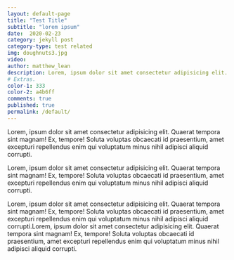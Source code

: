```yaml
---
layout: default-page
title: "Test Title"
subtitle: "lorem ipsum"
date:  2020-02-23
category: jekyll post 
category-type: test related
img: doughnuts3.jpg
video: 
author: matthew_lean
description: Lorem, ipsum dolor sit amet consectetur adipisicing elit. Quaerat tempora sint magnam! Ex, tempore! Soluta voluptas obcaecati id praesentium, amet excepturi repellendus enim qui voluptatum minus nihil adipisci aliquid corrupti.
# Extras.
color-1: 333
color-2: a4b6ff
comments: true
published: true
permalink: /default/
---
```


Lorem, ipsum dolor sit amet consectetur adipisicing elit. Quaerat tempora sint magnam! Ex, tempore! Soluta voluptas obcaecati id praesentium, amet excepturi repellendus enim qui voluptatum minus nihil adipisci aliquid corrupti.

Lorem, ipsum dolor sit amet consectetur adipisicing elit. Quaerat tempora sint magnam! Ex, tempore! Soluta voluptas obcaecati id praesentium, amet excepturi repellendus enim qui voluptatum minus nihil adipisci aliquid corrupti.

Lorem, ipsum dolor sit amet consectetur adipisicing elit. Quaerat tempora sint magnam! Ex, tempore! Soluta voluptas obcaecati id praesentium, amet excepturi repellendus enim qui voluptatum minus nihil adipisci aliquid corrupti.Lorem, ipsum dolor sit amet consectetur adipisicing elit. Quaerat tempora sint magnam! Ex, tempore! Soluta voluptas obcaecati id praesentium, amet excepturi repellendus enim qui voluptatum minus nihil adipisci aliquid corrupti.


